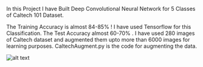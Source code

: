 In this Project I have Built Deep Convolutional Neural Network for 5 Classes of Caltech 101 Dataset. 

The Training Accuracy is almost 84-85% ! I have used Tensorflow for this Classification. The Test Accuracy almost 60-70% . I have used 280 images of Caltech dataset and augmented them upto more than 6000 images for learning purposes. CaltechAugment.py is the code for augmenting the data. 

![alt text](https://raw.githubusercontent.com/sezan92/CalTechDeepLearning/master/Caltech.png)
